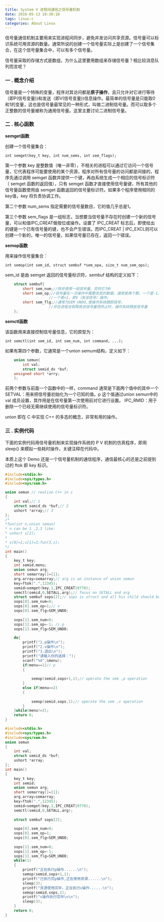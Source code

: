 ```yaml
---
title: System V 进程间通信之信号量机制
date: 2016-05-13 18:30:18
tags: linux-c
categories: About Linux
---
```


信号量通信机制主要用来实现进程间同步，避免并发访问共享资源。信号量可以标识系统可用资源的数量。通常所说的创建一个信号量实际上是创建了一个信号集合，在这个信号量集合中，可以有多个信号量。

信号量采取的存储方式是数组，为什么这里要用数组来存储信号量？相比较消息队列而言呢？


<!-- more -->

### 一 . 概念介绍

信号量是一个特殊的变量，程序对其访问都是**原子操作**，且只允许对它进行等待（即P(信号变量))和发送（即V(信号变量))信息操作。最简单的信号量是只能取0和1的变量，这也是信号量最常见的一种形式，叫做二进制信号量。而可以取多个正整数的信号量被称为通用信号量。这里主要讨论二进制信号量。

### 二 . 核心函数

**semget函数**

创建一个信号量集合：

	int semget(key_t key, int num_sems, int sem_flags);
  
第一个参数 key 是整数值（唯一非零），不相关的进程可以通过它访问一个信号量，它代表程序可能要使用的某个资源，程序对所有信号量的访问都是间接的，程序先通过调用 semget 函数并提供一个键，再由系统生成一个相应的信号标识符（ semget 函数的返回值），只有 semget 函数才直接使用信号量键，所有其他的信号量函数使用由 semget 函数返回的信号量标识符。如果多个程序使用相同的key值，key 将负责协调工作。

第二个参数 num_sems 指定需要的信号量数目，它的值几乎总是1。

第三个参数 sem_flags 是一组标志，当想要当信号量不存在时创建一个新的信号量，可以和值IPC_CREAT做按位或操作。设置了 IPC_CREAT 标志后，即使给出的键是一个已有信号量的键，也不会产生错误。而IPC_CREAT | IPC_EXCL则可以创建一个新的，唯一的信号量，如果信号量已存在，返回一个错误。

**semop函数**

用来操作信号量集合：

	int semop(int sem_id, struct sembuf *sem_opa, size_t num_sem_ops); 
 
sem_id 是由 semget 返回的信号量标识符，sembuf 结构的定义如下：

``` c
	struct sembuf{  
    	short sem_num;//除非使用一组信号量，否则它为0  
    	short sem_op;//信号量在一次操作中需要改变的数据，通常是两个数，一个是-1，即P（等待）操作，  
                    //一个是+1，即V（发送信号）操作。  
    	short sem_flg;//通常为SEM_UNDO,使操作系统跟踪信号，  
                    //并在进程没有释放该信号量而终止时，操作系统释放信号量  
	}; 
```
**semctl函数**

该函数用来直接控制信号量信息，它的原型为：

	int semctl(int sem_id, int sem_num, int command, ...);
  
如果有第四个参数，它通常是一个union semum结构，定义如下：

``` c
	union semun{  
    	int val;  
    	struct semid_ds *buf;  
   	unsigned short *arry;  
	};  
```

前两个参数与前面一个函数中的一样，command 通常是下面两个值中的其中一个
SETVAL：用来把信号量初始化为一个已知的值。p 这个值通过union semun中的 val 成员设置，其作用是在信号量第一次使用前对它进行设置。
IPC_RMID：用于删除一个已经无需继续使用的信号量标识符。

union 即在 C 中实现 C++ 的多态的概念，非常有用的操作。

### 三 . 实例代码

下面的实例代码用信号量机制来实现操作系统的 P V 机制的仿真程序，即用 sleep() 来模拟一些耗时操作，关键注释在代码中。

本质上这个 Demo 还是一个信号量机制的通信程序，通信最核心的还是之前提到过的 ftok 即 key 标识。

``` c
#include<stdio.h>
#include<sys/types.h>
#include<sys/sem.h>

union semun // realize C++ in c
{
    int val;// 1
    struct semid_ds *buf;// 2
    ushort *array;// 3
};
/*
*fun(int n,union semun)
* n can be 1 ,2,3 like:
* ushort s[2];
*	
* s[0]=1;s[1]=3;fun(3,s);
*/
int main()
{
    key_t key;
    int semid,menu;
    union semun arg;
    short semarray[]={1};
    arg.array=semarray;// arg is an instance of union semun
    key=ftok(".",12345);
    semid=semget(key,1,IPC_CREAT|0770);
    semctl(semid,0,SETALL,arg);// focus on SETALL and arg
    struct sembuf sops[2];// sops is struct and all his child should be set 
    sops[0].sem_num=0;
    sops[0].sem_op=1;// v
    sops[0].sem_flg=SEM_UNDO;
   
    sops[1].sem_num=0;
    sops[1].sem_op=-1; // p
    sops[1].sem_flg=SEM_UNDO;

    do{
        printf("1.p操作\n");
        printf("2.v操作\n");
        printf("3.退出\n");
        printf("请输入你的选择：");
        scanf("%d",&menu);
        if(menu==1)// p
        {
			
            semop(semid,sops+1,1);// operate the sem ,p operation
        }
        else if(menu==2)
        {
			
            semop(semid,sops,1);// operate the sem ,v operation
        }
    }while(menu!=3);
    return 0;
}
```

``` c
#include<stdio.h>
#include<sys/types.h>
#include<sys/sem.h>
union semun
{
    int val;
    struct semid_ds *buf;
    ushort *array;
};
int main()
{
    key_t key;
    int semid;
    union semun arg;
    short semarray[]={1};
    arg.array=semarray;
    key=ftok(".",12345);
    semid=semget(key,1,IPC_CREAT|0770);
    semctl(semid,0,SETALL,arg);
    
    struct sembuf sops[2];
    
    sops[0].sem_num=0;
    sops[0].sem_op=1;
    sops[0].sem_flg=SEM_UNDO;
    
    sops[1].sem_num=0;
    sops[1].sem_op=-1;
    sops[1].sem_flg=SEM_UNDO;
    while(1)
    {
        printf("正在执行p操作......\n");
        semop(semid,sops+1,1);
        printf("已执行完p操作,正在使用资源......\n");
        sleep(3);
        printf("资源使用完毕，正在执行v操作......\n");
        semop(semid,sops,1);
        printf("v操作执行完毕\n\n");
        sleep(3);
    }
    return 0;
}
```